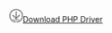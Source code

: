 ![Download](../ssms/media/download-icon.png)[Download PHP Driver](../connect/php/download-drivers-php-sql-server.md)
